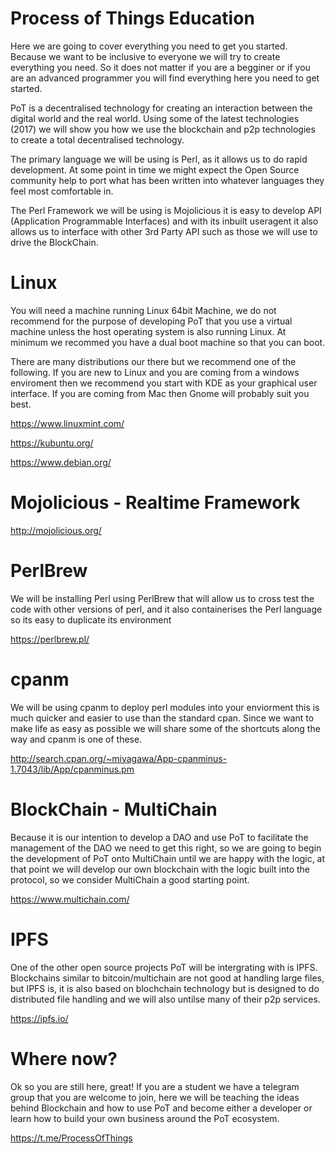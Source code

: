 # Process of Things Education
Here we are going to cover everything you need to get you started.  Because we want to be inclusive to everyone we will try to create everything you need. So it does not matter if you are a begginer or if you are an advanced programmer you will find everything here you need to get started.

PoT is a decentralised technology for creating an interaction between the digital world and the real world.  Using some of the latest technologies (2017) we will show you how we use the blockchain and p2p technologies to create a total decentralised technology.

The primary language we will be using is Perl, as it allows us to do rapid development. At some point in time we might expect the Open Source community help to port what has been written into whatever languages they feel most comfortable in.

The Perl Framework we will be using is Mojolicious it is easy to develop API (Application Programmable Interfaces) and with its inbuilt useragent it also allows us to interface with other 3rd Party API such as those we will use to drive the BlockChain.

# Linux

You will need a machine running Linux 64bit Machine, we do not recommend for the purpose of developing PoT that you use a virtual machine unless the host operating system is also running Linux.  At minimum we recommed you have a dual boot machine so that you can boot.

There are many distributions our there but we recommend one of the following.  If you are new to Linux and you are coming from a windows enviroment then we recommend you start with KDE as your graphical user interface.  If you are coming from Mac then Gnome will probably suit you best.

https://www.linuxmint.com/

https://kubuntu.org/

https://www.debian.org/


# Mojolicious - Realtime Framework

http://mojolicious.org/


# PerlBrew

We will be installing Perl using PerlBrew that will allow us to cross test the code with other versions of perl, and it also containerises the Perl language so its easy to duplicate its environment

https://perlbrew.pl/


# cpanm

We will be using cpanm to deploy perl modules into your enviorment this is much quicker and easier to use than the standard cpan.  Since we want to make life as easy as possible we will share some of the shortcuts along the way and cpanm is one of these.

http://search.cpan.org/~miyagawa/App-cpanminus-1.7043/lib/App/cpanminus.pm


# BlockChain - MultiChain

Because it is our intention to develop a DAO and use PoT to facilitate the management of the DAO we need to get this right, so we are going to begin the development of PoT onto MultiChain until we are happy with the logic, at that point we will develop our own blockchain with the logic built into the protocol, so we consider MultiChain a good starting point.

https://www.multichain.com/

# IPFS

One of the other open source projects PoT will be intergrating with is IPFS. Blockchains similar to bitcoin/multichain are not good at handling large files, but  IPFS is, it is also based on blochchain technology but is designed to do distributed file handling and we will also untilse many of their p2p services.

https://ipfs.io/


# Where now?

Ok so you are still here, great! If you are a student we have a telegram group that you are welcome to join, here we will be teaching the ideas behind Blockchain and how to use PoT and become either a developer or learn how to build your own business around the PoT ecosystem.

https://t.me/ProcessOfThings
 
 
